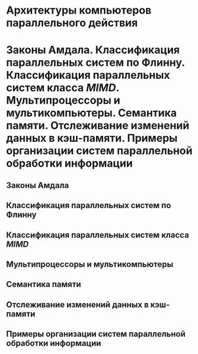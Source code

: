 Архитектуры компьютеров параллельного действия
====

Законы Амдала.
Классификация параллельных систем по Флинну.
Классификация параллельных систем класса _MIMD_.
Мультипроцессоры и мультикомпьютеры.
Семантика памяти.
Отслеживание изменений данных в кэш-памяти.
Примеры организации систем параллельной обработки информации
====

Законы Амдала
----

Классификация параллельных систем по Флинну
----

Классификация параллельных систем класса _MIMD_
----

Мультипроцессоры и мультикомпьютеры
----

Семантика памяти
----

Отслеживание изменений данных в кэш-памяти
----

Примеры организации систем параллельной обработки информации
----

